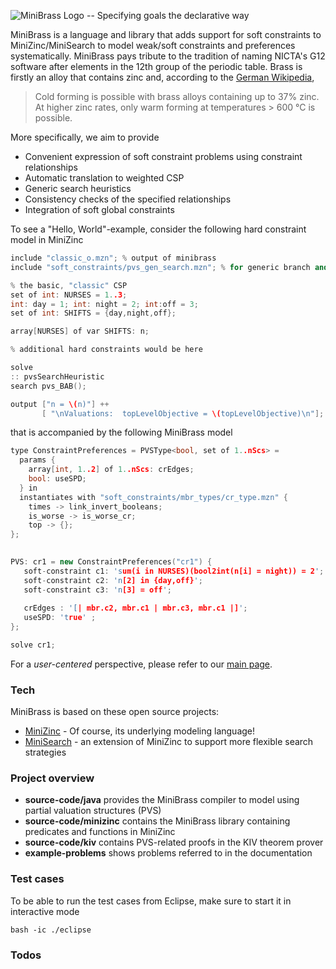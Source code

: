 ![MiniBrass Logo -- Specifying goals the declarative way](https://github.com/isse-augsburg/minibrass/blob/master/docs/img/logonav.png)

MiniBrass is a language and library that adds support for soft constraints to MiniZinc/MiniSearch to model weak/soft constraints and preferences systematically. 
MiniBrass pays tribute to the tradition of naming NICTA's G12 software after elements in the 12th group of the periodic table. Brass is firstly an alloy that contains zinc and, according to the [German Wikipedia](https://de.wikipedia.org/wiki/Messing), 
> Cold forming is possible with brass alloys containing up to 37% zinc. At higher zinc rates, only warm forming at temperatures > 600 °C is possible.

More specifically, we aim to provide
- Convenient expression of soft constraint problems using constraint relationships
- Automatic translation to weighted CSP
- Generic search heuristics
- Consistency checks of the specified relationships
- Integration of soft global constraints

To see a "Hello, World"-example, consider the following hard constraint model in MiniZinc
```c++
include "classic_o.mzn"; % output of minibrass
include "soft_constraints/pvs_gen_search.mzn"; % for generic branch and bound

% the basic, "classic" CSP 
set of int: NURSES = 1..3;
int: day = 1; int: night = 2; int:off = 3;
set of int: SHIFTS = {day,night,off};

array[NURSES] of var SHIFTS: n;

% additional hard constraints would be here 

solve 
:: pvsSearchHeuristic
search pvs_BAB();

output ["n = \(n)"] ++ 
       [ "\nValuations:  topLevelObjective = \(topLevelObjective)\n"];
```

that is accompanied by the following MiniBrass model
```c++
type ConstraintPreferences = PVSType<bool, set of 1..nScs> = 
  params { 
    array[int, 1..2] of 1..nScs: crEdges;
    bool: useSPD;
  } in 
  instantiates with "soft_constraints/mbr_types/cr_type.mzn" {
    times -> link_invert_booleans;
    is_worse -> is_worse_cr;
    top -> {};
};
    

PVS: cr1 = new ConstraintPreferences("cr1") {
   soft-constraint c1: 'sum(i in NURSES)(bool2int(n[i] = night)) = 2';
   soft-constraint c2: 'n[2] in {day,off}';
   soft-constraint c3: 'n[3] = off';
   
   crEdges : '[| mbr.c2, mbr.c1 | mbr.c3, mbr.c1 |]';
   useSPD: 'true' ;
}; 

solve cr1;
```

For a *user-centered* perspective, please refer to our [main page](http://isse-augsburg.github.io/minibrass/).

### Tech

MiniBrass is based on these open source projects:

* [MiniZinc] - Of course, its underlying modeling language!
* [MiniSearch] - an extension of MiniZinc to support more flexible search strategies

### Project overview
* **source-code/java** provides the MiniBrass compiler to model using partial valuation structures (PVS)
* **source-code/minizinc** contains the MiniBrass library containing predicates and functions in MiniZinc
* **source-code/kiv** contains PVS-related proofs in the KIV theorem prover
* **example-problems** shows problems referred to in the documentation

### Test cases

To be able to run the test cases from Eclipse, make sure to start it in interactive mode 
```
bash -ic ./eclipse
```

### Todos


   [MiniZinc]: <http://www.minizinc.org/>
   [MiniSearch]: <http://www.minizinc.org/minisearch/>
 

